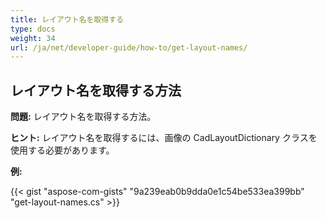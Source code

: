 ```yaml
---
title: レイアウト名を取得する
type: docs
weight: 34
url: /ja/net/developer-guide/how-to/get-layout-names/
---
```


## **レイアウト名を取得する方法**

**問題:** レイアウト名を取得する方法。

**ヒント:** レイアウト名を取得するには、画像の CadLayoutDictionary クラスを使用する必要があります。

**例:**

{{< gist "aspose-com-gists" "9a239eab0b9dda0e1c54be533ea399bb" "get-layout-names.cs" >}}

